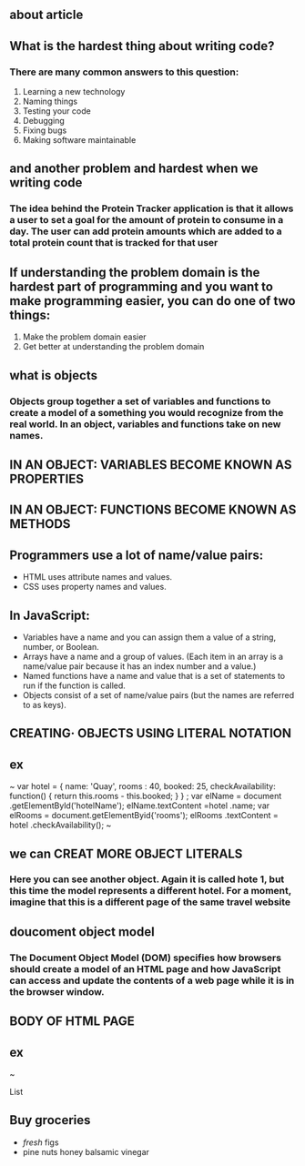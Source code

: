 ## about article
## What is the hardest thing about writing code?

### There are many common answers to this question:

1. Learning a new technology
2. Naming things
3. Testing your code
4. Debugging
5. Fixing bugs
6. Making software maintainable

## and another problem and hardest when we writing code
### The idea behind the Protein Tracker application is that it allows a user to set a goal for the amount of protein to consume in a day.  The user can add protein amounts which are added to a total protein count that is tracked for that user

## If understanding the problem domain is the hardest part of programming and you want to make programming easier, you can do one of two things:

1. Make the problem domain easier
2. Get better at understanding the problem domain

## what is objects

### Objects group together a set of variables and functions to create a model of a something you would recognize from the real world. In an object, variables and functions take on new names.

## IN AN OBJECT: VARIABLES BECOME KNOWN AS PROPERTIES
## IN AN OBJECT: FUNCTIONS BECOME KNOWN AS METHODS

## Programmers use a lot of name/value pairs:
* HTML uses attribute names and values.
* CSS uses property names and values.

## In JavaScript:
* Variables have a name and you can assign them a
value of a string, number, or Boolean.
* Arrays have a name and a group of values. (Each
item in an array is a name/value pair because it
has an index number and a value.)
* Named functions have a name and value that is a
set of statements to run if the function is called.
* Objects consist of a set of name/value pairs
(but the names are referred to as keys).

## CREATING· OBJECTS USING LITERAL NOTATION
## ex
~ 
var hotel = {
name: 'Quay',
rooms : 40,
booked: 25,
checkAvailability: function() {
return this.rooms - this.booked;
}
} ;
var elName = document .getElementByld('hotelName');
elName.textContent =hotel .name;
var elRooms = document.getElementByid{'rooms');
elRooms .textContent = hotel .checkAvailability();
~
##  we can CREAT MORE OBJECT LITERALS
### Here you can see another object. Again it is called hote 1, but this time the model represents a different hotel. For a moment, imagine that this is a different page of the same travel website

## doucoment object model
### The Document Object Model (DOM) specifies how browsers should create a model of an HTML page and how JavaScript can access and update the contents of a web page while it is in the browser window.

## BODY OF HTML PAGE
## ex
~
<html>
<body>
<di v id="page">
<hl id="header">List</hl>
<h2>Buy groceries</h2>
<ul>
<li id="one" class="hot"><em>fresh</em> figs</li>
<li id="two" class="hot">pine nuts</l i>
<l i id="three" class="hot">honey</l i>
<l i id="four">balsamic vinegar</l i>
</ ul>
<script src="js/l i st. js "></scri pt>
</ div>
</ body>
</ html>
~

## the have a dom tree , see table on 187
## METHODS THAT RETURN A SINGLE ELEMENT NODE:
1. getElementByld( 'id' )
2. querySel ector( 1css selector ')
3. getEl ement sByClassName( 'class')
4. getEl ementsByTagName( 'tagName')
5. querySelectorAll ( 'css select')

## so we have a tree to use in looping , in tag like select one id or more or one class and so we can use to connect pages togther , we have a lot of information in this lucture , you can see it and do it .
